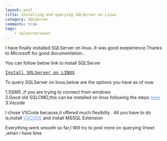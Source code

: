 ```yaml
---
layout: post
title: Installing and querying SQLServer on Linux
category: SQLServer
comments: true
tags:
    - sqlservervnext
---
```

I have finally installed SQLServer on linux..It was good exeperience.Thanks to Microsoft for good documentation..

You can follow below link to install SQLServer 

<kbd><a href ="https://docs.microsoft.com/en-us/sql/linux/sql-server-linux-setup" >Install SQLServer on LINUX</a></kbd>

To query SQLServer on linux,below  are the  options you have as of now 

1.SSMS ,if you are trying to connect from windows  
2.Good old SQLCMD,this can be installed on linux following the steps <a href="https://docs.microsoft.com/en-us/sql/linux/sql-server-linux-setup-tools#ubuntu" style="color: rgb(100, 149, 237)"
Title ="install SQL tools" >here</a>  
3.Vscode

I chose VSCode because,it offered much flexibilty .
All you have to do is,install <a href="https://code.visualstudio.com/docs/setup/linux" style="color: rgb(100, 149, 237)"> VSCODE</a> and install MSSQL Extension

Everything went smooth so far,I Will try to  post more on querying Vnext ,when i have time


